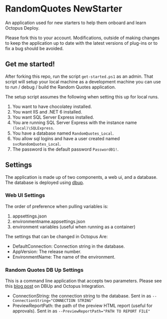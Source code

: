# RandomQuotes NewStarter
An application used for new starters to help them onboard and learn Octopus Deploy.

Please fork this to your account.  Modifications, outside of making changes to keep the application up to date with the latest versions of plug-ins or to fix a bug should be avoided.

## Get me started!

After forking this repo, run the script `get-started.ps1` as an admin.  That script will setup your local machine as a development machine you can use to run / debug / build the Random Quotes application.

The setup script assumes the following when setting this up for local runs.

1. You want to have chocolatey installed.
1. You want IIS and .NET 6 installed.
1. You want SQL Server Express installed.
1. You are running SQL Server Express with the instance name `(local)\SQLExpress`.
1. You have a database named `RandomQuotes_Local`.
1. You allow sql logins and have a user created named `svcRandomQuotes_Local`.
1. The password is the default password `Password01!`.

## Settings

The application is made up of two components, a web ui, and a database.  The database is deployed using [dbup](https://dbup.github.io/).

### Web UI Settings

The order of preference when pulling variables is:

1. appsettings.json
2. environmentname.appsettings.json
3. environment variables (useful when running as a container)

The settings that can be changed in Octopus Are:

- DefaultConnection: Connection string in the database.
- AppVersion: The release number.
- EnvironmentName: The name of the environment.

### Random Quotes DB Up Settings

This is a command line application that accepts two parameters.  Please see this [blog post](https://octopus.com/blog/dbup-database-deployment-automation) on DBUp and Octopus Integration.

- ConnectionString: the connection string to the database.  Sent in as `--ConnectionString="CONNECTION STRING"`
- PreviewReportPath: the path of the preview HTML report (useful for approvals).  Sent in as `--PreviewReportPath="PATH TO REPORT FILE"`
